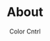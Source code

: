 ---
layout: 04-about/about-us
permalink: "/about/us/"

title: About
description: Color Cntrl desc here
author: Color Cntrl
tags:
- color-cntrl
---